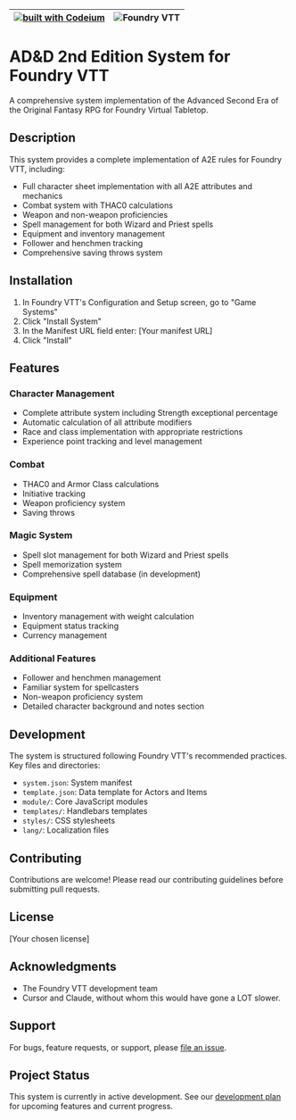 | [![built with Codeium](https://codeium.com/badges/main)](https://codeium.com) | ![Foundry VTT](https://img.shields.io/endpoint?url=https%3A%2F%2Ffoundryshields.com%2Fversion%3Fstyle%3Dflat%26url%3Dhttps%3A%2F%2Fraw.githubusercontent.com%2Fthelensrpg%2Fdnd2e-foundry%2Frefs%2Fheads%2Fmain%2Fsystem.json) |
|----|---|

# AD&D 2nd Edition System for Foundry VTT

A comprehensive system implementation of the Advanced Second Era of the Original Fantasy RPG for Foundry Virtual Tabletop.

## Description

This system provides a complete implementation of A2E rules for Foundry VTT, including:

- Full character sheet implementation with all A2E attributes and mechanics
- Combat system with THAC0 calculations
- Weapon and non-weapon proficiencies
- Spell management for both Wizard and Priest spells
- Equipment and inventory management
- Follower and henchmen tracking
- Comprehensive saving throws system

## Installation

1. In Foundry VTT's Configuration and Setup screen, go to "Game Systems"
2. Click "Install System"
3. In the Manifest URL field enter: [Your manifest URL]
4. Click "Install"

## Features

### Character Management
- Complete attribute system including Strength exceptional percentage
- Automatic calculation of all attribute modifiers
- Race and class implementation with appropriate restrictions
- Experience point tracking and level management

### Combat
- THAC0 and Armor Class calculations
- Initiative tracking
- Weapon proficiency system
- Saving throws

### Magic System
- Spell slot management for both Wizard and Priest spells
- Spell memorization system
- Comprehensive spell database (in development)

### Equipment
- Inventory management with weight calculation
- Equipment status tracking
- Currency management

### Additional Features
- Follower and henchmen management
- Familiar system for spellcasters
- Non-weapon proficiency system
- Detailed character background and notes section

## Development

The system is structured following Foundry VTT's recommended practices. Key files and directories:

- `system.json`: System manifest
- `template.json`: Data template for Actors and Items
- `module/`: Core JavaScript modules
- `templates/`: Handlebars templates
- `styles/`: CSS stylesheets
- `lang/`: Localization files

## Contributing

Contributions are welcome! Please read our contributing guidelines before submitting pull requests.

## License

[Your chosen license]

## Acknowledgments

- The Foundry VTT development team
- Cursor and Claude, without whom this would have gone a LOT slower.

## Support

For bugs, feature requests, or support, please [file an issue](https://github.com/thelensrpg/dnd2e-foundry/issues/new/choose).

## Project Status

This system is currently in active development. See our [development plan](docs/devplan.md) for upcoming features and current progress.